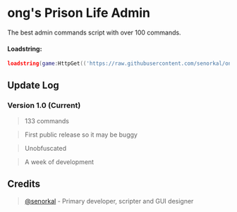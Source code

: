 # ong's Prison Life Admin
The best admin commands script with over 100 commands.

#### Loadstring: 
```lua 
loadstring(game:HttpGet(('https://raw.githubusercontent.com/senorkal/ongsPrisonLifeAdmin/main/source'),true))() 
```

## Update Log
### Version 1.0 (Current)
> 133 commands

> First public release so it may be buggy

> Unobfuscated

> A week of development


## Credits
> [@senorkal](https://github.com/senorkal) - Primary developer, scripter and GUI designer
